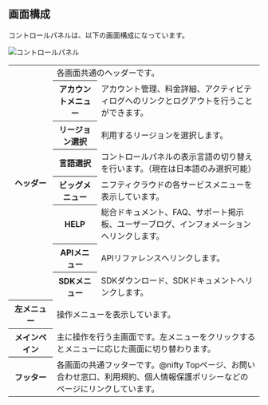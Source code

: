 ## 画面構成

コントロールパネルは、以下の画面構成になっています。

![コントロールパネル](http://cloud.nifty.com/help/images/screen_01.gif)


<table class="tbl-01" summary="画面構成">
    <tbody>
        <tr>
          <th rowspan="8" width="15%">ヘッダー </th>
          <td colspan="2" width="70%">各画面共通のヘッダーです。</td>
        </tr>
        <tr>
          <th width="15%">アカウントメニュー</th>
          <td>アカウント管理、料金詳細、アクティビティログへのリンクとログアウトを行うことができます。</td>
        </tr>
        <tr>
          <th>リージョン選択</th>
          <td>利用するリージョンを選択します。</td>
        </tr>
        <tr>
          <th>言語選択</th>
          <td>コントロールパネルの表示言語の切り替えを行います。（現在は日本語のみ選択可能）</td>
        </tr>
        <tr>
          <th>ビッグメニュー</th>
          <td>ニフティクラウドの各サービスメニューを表示しています。</td>
        </tr>
        <tr>
          <th>HELP</th>
          <td>総合ドキュメント、FAQ、サポート掲示板、ユーザーブログ、インフォメーションへリンクします。</td>
        </tr>
        <tr>
          <th>APIメニュー</th>
          <td>APIリファレンスへリンクします。</td>
        </tr>
        <tr>
          <th>SDKメニュー</th>
          <td>SDKダウンロード、SDKドキュメントへリンクします。</td>
        </tr>
        <tr>
          <th> 左メニュー  </th>
          <td colspan="2">操作メニューを表示しています。</td>
        </tr>
        <tr>
          <th> メインペイン </th>
          <td colspan="2">主に操作を行う主画面です。左メニューをクリックするとメニューに応じた画面に切り替わります。</td>
        </tr>
        <tr>
          <th> フッター </th>
          <td colspan="2">各画面の共通フッターです。@nifty Topページ、お問い合わせ窓口、利用規約、個人情報保護ポリシーなどのページにリンクしています。 </td>
        </tr>
    </tbody>
</table>
